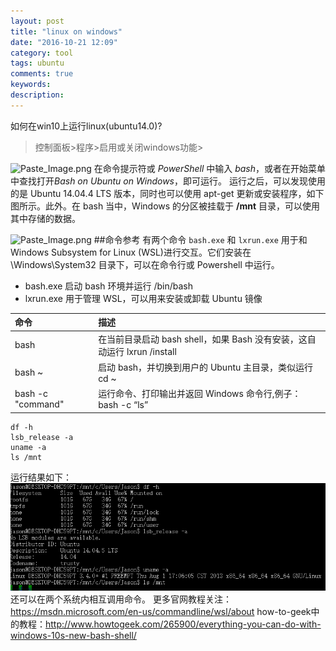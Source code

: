 ```yaml
---
layout: post
title: "linux on windows"
date: "2016-10-21 12:09"
category: tool
tags: ubuntu
comments: true
keywords:
description:
---
```


如何在win10上运行linux(ubuntu14.0)?

> 控制面板>程序>启用或关闭windows功能>

![Paste_Image.png](http://upload-images.jianshu.io/upload_images/3078818-6462e4c69e5887be.png?imageMogr2/auto-orient/strip%7CimageView2/2/w/1240)
在命令提示符或 *PowerShell* 中输入 *bash*，或者在开始菜单中查找打开*Bash on Ubuntu on Windows*，即可运行。
运行之后，可以发现使用的是 Ubuntu 14.04.4 LTS 版本，同时也可以使用 apt-get 更新或安装程序，如下图所示。此外。在 bash 当中，Windows 的分区被挂载于 **/mnt** 目录，可以使用其中存储的数据。

![Paste_Image.png](http://upload-images.jianshu.io/upload_images/3078818-df766db7dca6f4a8.png?imageMogr2/auto-orient/strip%7CimageView2/2/w/1240)
##命令参考
有两个命令 `bash.exe` 和 `lxrun.exe` 用于和 Windows Subsystem for Linux (WSL)进行交互。它们安装在 \Windows\System32 目录下，可以在命令行或 Powershell 中运行。
- bash.exe 启动 bash 环境并运行 /bin/bash
- lxrun.exe 用于管理 WSL，可以用来安装或卸载 Ubuntu 镜像

| 命令 | 描述 |
| :---- | :----- |
| bash	| 在当前目录启动 bash shell，如果 Bash 没有安装，这自动运行 lxrun /install |
| bash ~	| 启动 bash，并切换到用户的 Ubuntu 主目录，类似运行 cd ~ |
| bash -c  "command"	| 运行命令、打印输出并返回 Windows 命令行,例子： bash -c “ls”

```
df -h
lsb_release -a
uname -a
ls /mnt
```
运行结果如下：
![运行结果](/public/img/10/21/1.png)
还可以在两个系统内相互调用命令。
更多官网教程关注：https://msdn.microsoft.com/en-us/commandline/wsl/about
how-to-geek中的教程：http://www.howtogeek.com/265900/everything-you-can-do-with-windows-10s-new-bash-shell/
